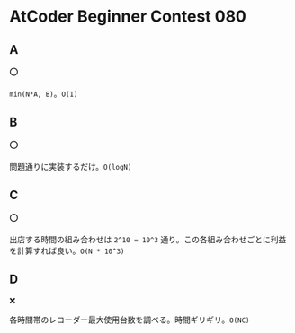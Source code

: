 # AtCoder Beginner Contest 080

## A

:o:

`min(N*A, B)`。`O(1)`

## B

:o:

問題通りに実装するだけ。`O(logN)`

## C

:o:

出店する時間の組み合わせは `2^10 = 10^3` 通り。この各組み合わせごとに利益を計算すれば良い。`O(N * 10^3)`

## D

:x:

各時間帯のレコーダー最大使用台数を調べる。時間ギリギリ。`O(NC)`

